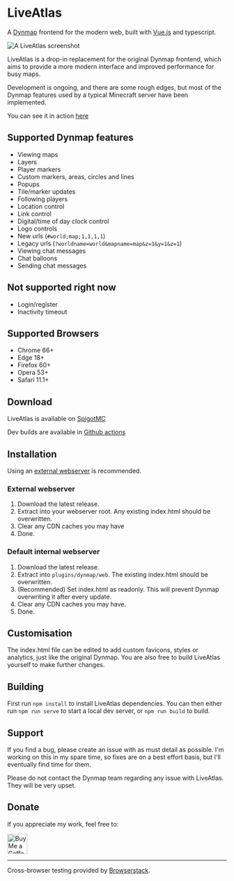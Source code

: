 # LiveAtlas 
A [Dynmap](https://github.com/webbukkit/dynmap) frontend for the modern web, built with [Vue.js](https://github.com/vuejs/vue) and typescript.

![A LiveAtlas screenshot](https://minecraft.rtgame.co.uk/liveatlas/liveatlas4.png)

LiveAtlas is a drop-in replacement for the original Dynmap frontend, which aims to provide a more modern interface and improved performance for busy maps.

Development is ongoing, and there are some rough edges, but most of the Dynmap features used by a typical Minecraft server have been implemented.

You can see it in action [here](https://minecraft.rtgame.co.uk/map/build)

## Supported Dynmap features
- Viewing maps
- Layers
- Player markers
- Custom markers, areas, circles and lines
- Popups
- Tile/marker updates
- Following players
- Location control
- Link control
- Digital/time of day clock control
- Logo controls
- New urls (`#world;map;1,1,1,1`)
- Legacy urls (`?worldname=world&mapname=map&z=1&y=1&z=1`)
- Viewing chat messages
- Chat balloons
- Sending chat messages

## Not supported right now
- Login/register
- Inactivity timeout

## Supported Browsers
- Chrome 66+
- Edge 18+
- Firefox 60+
- Opera 53+
- Safari 11.1+

## Download
LiveAtlas is available on [SpigotMC](https://www.spigotmc.org/resources/liveatlas-a-dynmap-frontend-for-the-modern-web.86939/)

Dev builds are available in [Github actions](https://github.com/JLyne/LiveAtlas/actions/workflows/main.yml)

## Installation
Using an [external webserver](https://github.com/webbukkit/dynmap/wiki/External-Webserver-Basics) is recommended.

### External webserver
1. Download the latest release.
2. Extract into your webserver root. Any existing index.html should be overwritten.
3. Clear any CDN caches you may have
4. Done.

### Default internal webserver
1. Download the latest release.
2. Extract into `plugins/dynmap/web`. The existing index.html should be overwritten.
3. (Recommended) Set index.html as readonly. This will prevent Dynmap overwriting it after every update.
4. Clear any CDN caches you may have.
5. Done.

## Customisation
The index.html file can be edited to add custom favicons, styles or analytics, just like the original Dynmap.
You are also free to build LiveAtlas yourself to make further changes.

## Building
First run `npm install` to install LiveAtlas dependencies. You can then either run `npm run serve` to start a local dev server, or `npm run build` to build.

## Support
If you find a bug, please create an issue with as must detail as possible. I'm working on this in my spare time, so fixes are on a best effort basis, but I'll eventually find time for them.

Please do not contact the Dynmap team regarding any issue with LiveAtlas. They will be very upset.

## Donate
If you appreciate my work, feel free to:

<a href='https://ko-fi.com/jlyne' target='_blank'><img height='35' style='border:0px;height:46px;' src='https://az743702.vo.msecnd.net/cdn/kofi3.png?v=0' border='0' alt='Buy Me a Coffee at ko-fi.com' /></a>
___
  
Cross-browser testing provided by [Browserstack](http://browserstack.com/).
